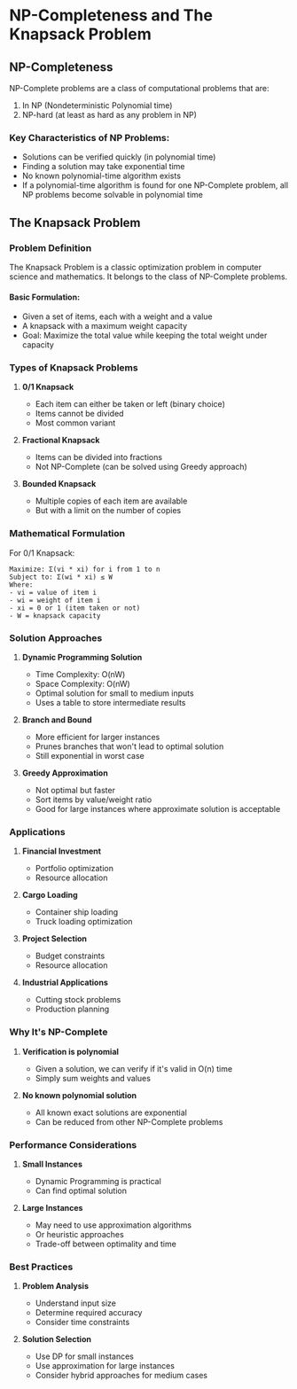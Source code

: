 # NP-Completeness and The Knapsack Problem

## NP-Completeness

NP-Complete problems are a class of computational problems that are:
1. In NP (Nondeterministic Polynomial time)
2. NP-hard (at least as hard as any problem in NP)

### Key Characteristics of NP Problems:
- Solutions can be verified quickly (in polynomial time)
- Finding a solution may take exponential time
- No known polynomial-time algorithm exists
- If a polynomial-time algorithm is found for one NP-Complete problem, all NP problems become solvable in polynomial time

## The Knapsack Problem

### Problem Definition
The Knapsack Problem is a classic optimization problem in computer science and mathematics. It belongs to the class of NP-Complete problems.

#### Basic Formulation:
- Given a set of items, each with a weight and a value
- A knapsack with a maximum weight capacity
- Goal: Maximize the total value while keeping the total weight under capacity

### Types of Knapsack Problems

1. **0/1 Knapsack**
   - Each item can either be taken or left (binary choice)
   - Items cannot be divided
   - Most common variant

2. **Fractional Knapsack**
   - Items can be divided into fractions
   - Not NP-Complete (can be solved using Greedy approach)

3. **Bounded Knapsack**
   - Multiple copies of each item are available
   - But with a limit on the number of copies

### Mathematical Formulation

For 0/1 Knapsack:
```
Maximize: Σ(vi * xi) for i from 1 to n
Subject to: Σ(wi * xi) ≤ W
Where:
- vi = value of item i
- wi = weight of item i
- xi = 0 or 1 (item taken or not)
- W = knapsack capacity
```

### Solution Approaches

1. **Dynamic Programming Solution**
   - Time Complexity: O(nW)
   - Space Complexity: O(nW)
   - Optimal solution for small to medium inputs
   - Uses a table to store intermediate results

2. **Branch and Bound**
   - More efficient for larger instances
   - Prunes branches that won't lead to optimal solution
   - Still exponential in worst case

3. **Greedy Approximation**
   - Not optimal but faster
   - Sort items by value/weight ratio
   - Good for large instances where approximate solution is acceptable

### Applications

1. **Financial Investment**
   - Portfolio optimization
   - Resource allocation

2. **Cargo Loading**
   - Container ship loading
   - Truck loading optimization

3. **Project Selection**
   - Budget constraints
   - Resource allocation

4. **Industrial Applications**
   - Cutting stock problems
   - Production planning

### Why It's NP-Complete

1. **Verification is polynomial**
   - Given a solution, we can verify if it's valid in O(n) time
   - Simply sum weights and values

2. **No known polynomial solution**
   - All known exact solutions are exponential
   - Can be reduced from other NP-Complete problems

### Performance Considerations

1. **Small Instances**
   - Dynamic Programming is practical
   - Can find optimal solution

2. **Large Instances**
   - May need to use approximation algorithms
   - Or heuristic approaches
   - Trade-off between optimality and time

### Best Practices

1. **Problem Analysis**
   - Understand input size
   - Determine required accuracy
   - Consider time constraints

2. **Solution Selection**
   - Use DP for small instances
   - Use approximation for large instances
   - Consider hybrid approaches for medium cases